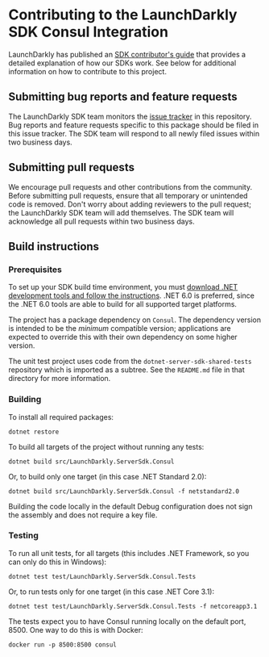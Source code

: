 # Contributing to the LaunchDarkly SDK Consul Integration

LaunchDarkly has published an [SDK contributor's guide](https://docs.launchdarkly.com/docs/sdk-contributors-guide) that provides a detailed explanation of how our SDKs work. See below for additional information on how to contribute to this project.

## Submitting bug reports and feature requests

The LaunchDarkly SDK team monitors the [issue tracker](https://github.com/launchdarkly/dotnet-server-sdk-consul/issues) in this repository. Bug reports and feature requests specific to this package should be filed in this issue tracker. The SDK team will respond to all newly filed issues within two business days.
 
## Submitting pull requests
 
We encourage pull requests and other contributions from the community. Before submitting pull requests, ensure that all temporary or unintended code is removed. Don't worry about adding reviewers to the pull request; the LaunchDarkly SDK team will add themselves. The SDK team will acknowledge all pull requests within two business days.
 
## Build instructions
 
### Prerequisites

To set up your SDK build time environment, you must [download .NET development tools and follow the instructions](https://dotnet.microsoft.com/download). .NET 6.0 is preferred, since the .NET 6.0 tools are able to build for all supported target platforms.

The project has a package dependency on `Consul`. The dependency version is intended to be the _minimum_ compatible version; applications are expected to override this with their own dependency on some higher version.

The unit test project uses code from the `dotnet-server-sdk-shared-tests` repository which is imported as a subtree. See the `README.md` file in that directory for more information.

### Building
 
To install all required packages:

```
dotnet restore
```

To build all targets of the project without running any tests:

```
dotnet build src/LaunchDarkly.ServerSdk.Consul
```

Or, to build only one target (in this case .NET Standard 2.0):

```
dotnet build src/LaunchDarkly.ServerSdk.Consul -f netstandard2.0
```

Building the code locally in the default Debug configuration does not sign the assembly and does not require a key file.

### Testing
 
To run all unit tests, for all targets (this includes .NET Framework, so you can only do this in Windows):

```
dotnet test test/LaunchDarkly.ServerSdk.Consul.Tests
```

Or, to run tests only for one target (in this case .NET Core 3.1):

```
dotnet test test/LaunchDarkly.ServerSdk.Consul.Tests -f netcoreapp3.1
```

The tests expect you to have Consul running locally on the default port, 8500. One way to do this is with Docker:

```
docker run -p 8500:8500 consul
```
